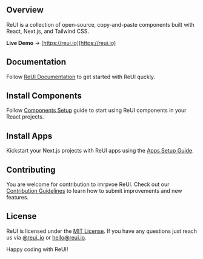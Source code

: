 ## Overview

ReUI is a collection of open-source, copy-and-paste components built with React, Next.js, and Tailwind CSS.

**Live Demo** → [https://reui.io](https://reui.io)

## Documentation

Follow [ReUI Documentation](https://reui.io/docs) to get started with ReUI quckly.

## Install Components

Follow [Components Setup](https://reui.io/docs/installation) guide to start using ReUI components in your React projects.

## Install Apps

Kickstart your Next.js projects with ReUI apps using the [Apps Setup Guide](https://reui.io/docs/apps).

## Contributing

You are welcome for contribution to imrpvoe ReUI.
Check out our [Contribution Guidelines](https://github.com/keenthemes/reui/blob/main/CONTRIBUTING.md)
to learn how to submit improvements and new features.

## License

ReUI is licensed under the [MIT License](https://github.com/keenthemes/reui/blob/main/LICENSE.md).
If you have any questions just reach us via [@reui_io](https://x.com/reui_io) or [hello@reui.io](mailto:hello@reui.io).

Happy coding with ReUI!
